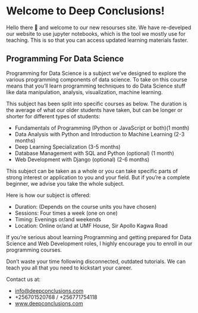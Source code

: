 # Welcome to Deep Conclusions!


<!-- WARNING: THIS FILE WAS AUTOGENERATED! DO NOT EDIT! -->

Hello there 🤗 and welcome to our new resourses site. We have
re-develped our website to use jupyter notebooks, which is the tool we
mostly use for teaching. This is so that you can access updated learning
materials faster.

## Programming For Data Science

Programming for Data Science is a subject we’ve designed to explore the
various programming components of data science. To take on this course
means that you’ll learn programming techniques to do Data Science stuff
like data manipulation, analysis, visualization, machine learning.

This subject has been split into specific courses as below. The duration
is the average of what our older students have taken, but can be longer
or shorter for different types of students:

- Fundamentals of Programming (Python or JavaScript or both)(1 month)
- Data Analysis with Python and Introduction to Machine Learning (2-3
  months)
- Deep Learning Specialization (3-5 months)
- Database Management with SQL and Python (optional) (1 month)
- Web Development with Django (optional) (2-6 months)

This subject can be taken as a whole or you can take specific parts of
strong interest or application to you and your field. But if you’re a
complete beginner, we advise you take the whole subject.

Here is how our subject is offered:

- Duration: (Depends on the course units you have chosen)
- Sessions: Four times a week (one on one)
- Timing: Evenings or/and weekends
- Location: Online or/and at UMF House, Sir Apollo Kagwa Road

If you’re serious about learning Programming and getting prepared for
Data Science and Web Development roles, I highly encourage you to enroll
in our programming courses.

Don’t waste your time following disconnected, outdated tutorials. We can
teach you all that you need to kickstart your career.

Contact us at:

- info@deepconclusions.com
- +256701520768 / +256771754118
- www.deepconclusions.com
